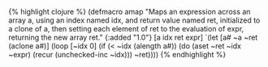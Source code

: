 {% highlight clojure %}
(defmacro amap
  "Maps an expression across an array a, using an index named idx, and
  return value named ret, initialized to a clone of a, then setting 
  each element of ret to the evaluation of expr, returning the new 
  array ret."
  {:added "1.0"}
  [a idx ret expr]
  `(let [a# ~a
         ~ret (aclone a#)]
     (loop  [~idx 0]
       (if (< ~idx  (alength a#))
         (do
           (aset ~ret ~idx ~expr)
           (recur (unchecked-inc ~idx)))
         ~ret))))
{% endhighlight %}
